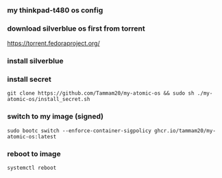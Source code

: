 ### my thinkpad-t480 os config

### download silverblue os first from torrent
https://torrent.fedoraproject.org/

### install silverblue

### install secret
`git clone https://github.com/Tammam20/my-atomic-os && sudo sh ./my-atomic-os/install_secret.sh`

### switch to my image (signed)
`sudo bootc switch --enforce-container-sigpolicy ghcr.io/tammam20/my-atomic-os:latest`

### reboot to image

`systemctl reboot`
